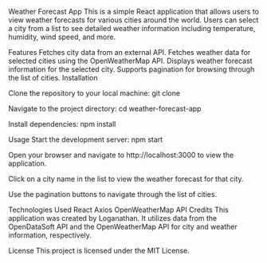 Weather Forecast App
This is a simple React application that allows users to view weather forecasts for various cities around the world. Users can select a city from a list to see detailed weather information including temperature, humidity, wind speed, and more.

Features
Fetches city data from an external API.
Fetches weather data for selected cities using the OpenWeatherMap API.
Displays weather forecast information for the selected city.
Supports pagination for browsing through the list of cities.
Installation

Clone the repository to your local machine:
git clone <repository-url>

Navigate to the project directory:
cd weather-forecast-app

Install dependencies:
npm install

Usage
Start the development server:
npm start

Open your browser and navigate to http://localhost:3000 to view the application.

Click on a city name in the list to view the weather forecast for that city.

Use the pagination buttons to navigate through the list of cities.

Technologies Used
React
Axios
OpenWeatherMap API
Credits
This application was created by Loganathan. It utilizes data from the OpenDataSoft API and the OpenWeatherMap API for city and weather information, respectively.

License
This project is licensed under the MIT License.
